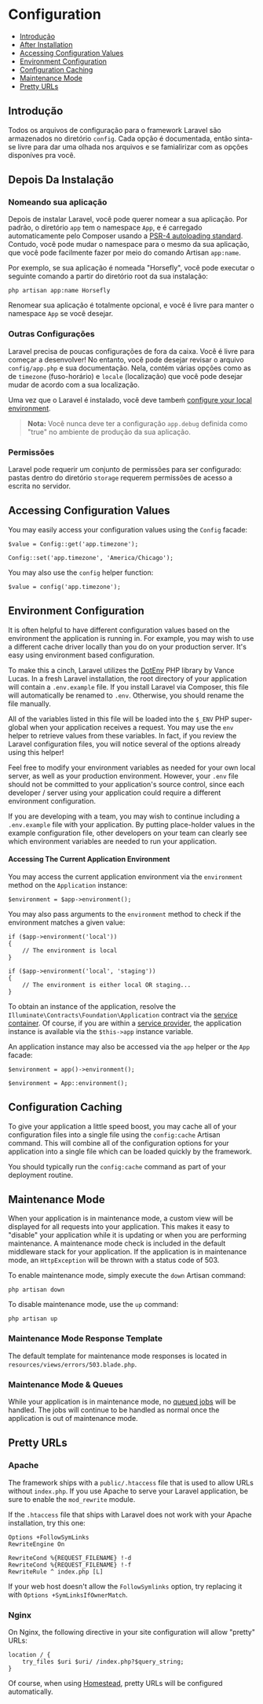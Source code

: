 # Configuration

- [Introdução](#introduction)
- [After Installation](#after-installation)
- [Accessing Configuration Values](#accessing-configuration-values)
- [Environment Configuration](#environment-configuration)
- [Configuration Caching](#configuration-caching)
- [Maintenance Mode](#maintenance-mode)
- [Pretty URLs](#pretty-urls)

<a name="introduction"></a>
## Introdução

Todos os arquivos de configuração para o framework Laravel são armazenados no diretório `config`. Cada opção é documentada, então sinta-se livre para dar uma olhada nos arquivos
e se famialirizar com as opções disponíves pra você.

<a name="after-installation"></a>
## Depois Da Instalação

### Nomeando sua aplicação

Depois de instalar Laravel, você pode querer nomear a sua aplicação. Por padrão, o diretório `app` tem o namespace `App`, e é carregado automaticamente pelo Composer usando a [PSR-4 autoloading standard](http://www.php-fig.org/psr/psr-4/). Contudo, você pode mudar o namespace para o mesmo da sua aplicação, que você pode facilmente fazer por meio do comando Artisan `app:name`.

Por exemplo, se sua aplicação é nomeada "Horsefly", você pode executar o seguinte comando a partir do diretório root da sua instalação:

	php artisan app:name Horsefly

Renomear sua aplicação é totalmente opcional, e você é livre para manter o namespace `App` se você desejar.

### Outras Configurações

Laravel precisa de poucas configurações de fora da caixa. Você é livre para começar a desenvolver! No entanto, você pode desejar revisar o arquivo `config/app.php` e sua documentação. Nela, contém várias opções como as de `timezone` (fuso-horário) e `locale` (localização) que você pode desejar mudar de acordo com a sua localização.

Uma vez que o Laravel é instalado, você deve tambeḿ [configure your local environment](/docs/5.0/configuration#environment-configuration).

> **Nota:** Você nunca deve ter a configuração `app.debug` definida como "true" no ambiente de produção da sua aplicação.

<a name="permissions"></a>
### Permissões

Laravel pode requerir um conjunto de permissões para ser configurado: pastas dentro do diretório `storage` requerem permissões de acesso a escrita no servidor. 

<a name="accessing-configuration-values"></a>
## Accessing Configuration Values

You may easily access your configuration values using the `Config` facade:

	$value = Config::get('app.timezone');

	Config::set('app.timezone', 'America/Chicago');

You may also use the `config` helper function:

	$value = config('app.timezone');

<a name="environment-configuration"></a>
## Environment Configuration

It is often helpful to have different configuration values based on the environment the application is running in. For example, you may wish to use a different cache driver locally than you do on your production server. It's easy using environment based configuration.

To make this a cinch, Laravel utilizes the [DotEnv](https://github.com/vlucas/phpdotenv) PHP library by Vance Lucas. In a fresh Laravel installation, the root directory of your application will contain a `.env.example` file. If you install Laravel via Composer, this file will automatically be renamed to `.env`. Otherwise, you should rename the file manually.

All of the variables listed in this file will be loaded into the `$_ENV` PHP super-global when your application receives a request. You may use the `env` helper to retrieve values from these variables. In fact, if you review the Laravel configuration files, you will notice several of the options already using this helper!

Feel free to modify your environment variables as needed for your own local server, as well as your production environment. However, your `.env` file should not be committed to your application's source control, since each developer / server using your application could require a different environment configuration.

If you are developing with a team, you may wish to continue including a `.env.example` file with your application. By putting place-holder values in the example configuration file, other developers on your team can clearly see which environment variables are needed to run your application.

#### Accessing The Current Application Environment

You may access the current application environment via the `environment` method on the `Application` instance:

	$environment = $app->environment();

You may also pass arguments to the `environment` method to check if the environment matches a given value:

	if ($app->environment('local'))
	{
		// The environment is local
	}

	if ($app->environment('local', 'staging'))
	{
		// The environment is either local OR staging...
	}

To obtain an instance of the application, resolve the `Illuminate\Contracts\Foundation\Application` contract via the [service container](/docs/5.0/container). Of course, if you are within a [service provider](/docs/5.0/providers), the application instance is available via the `$this->app` instance variable.

An application instance may also be accessed via the `app` helper or the `App` facade:

	$environment = app()->environment();

	$environment = App::environment();

<a name="configuration-caching"></a>
## Configuration Caching

To give your application a little speed boost, you may cache all of your configuration files into a single file using the `config:cache` Artisan command. This will combine all of the configuration options for your application into a single file which can be loaded quickly by the framework.

You should typically run the `config:cache` command as part of your deployment routine.

<a name="maintenance-mode"></a>
## Maintenance Mode

When your application is in maintenance mode, a custom view will be displayed for all requests into your application. This makes it easy to "disable" your application while it is updating or when you are performing maintenance. A maintenance mode check is included in the default middleware stack for your application. If the application is in maintenance mode, an `HttpException` will be thrown with a status code of 503.

To enable maintenance mode, simply execute the `down` Artisan command:

	php artisan down

To disable maintenance mode, use the `up` command:

	php artisan up

### Maintenance Mode Response Template

The default template for maintenance mode responses is located in `resources/views/errors/503.blade.php`.

### Maintenance Mode & Queues

While your application is in maintenance mode, no [queued jobs](/docs/5.0/queues) will be handled. The jobs will continue to be handled as normal once the application is out of maintenance mode.

<a name="pretty-urls"></a>
## Pretty URLs

### Apache

The framework ships with a `public/.htaccess` file that is used to allow URLs without `index.php`. If you use Apache to serve your Laravel application, be sure to enable the `mod_rewrite` module.

If the `.htaccess` file that ships with Laravel does not work with your Apache installation, try this one:

	Options +FollowSymLinks
	RewriteEngine On

	RewriteCond %{REQUEST_FILENAME} !-d
	RewriteCond %{REQUEST_FILENAME} !-f
	RewriteRule ^ index.php [L]

If your web host doesn't allow the `FollowSymlinks` option, try replacing it with `Options +SymLinksIfOwnerMatch`.

### Nginx

On Nginx, the following directive in your site configuration will allow "pretty" URLs:

	location / {
		try_files $uri $uri/ /index.php?$query_string;
	}

Of course, when using [Homestead](/docs/5.0/homestead), pretty URLs will be configured automatically.
